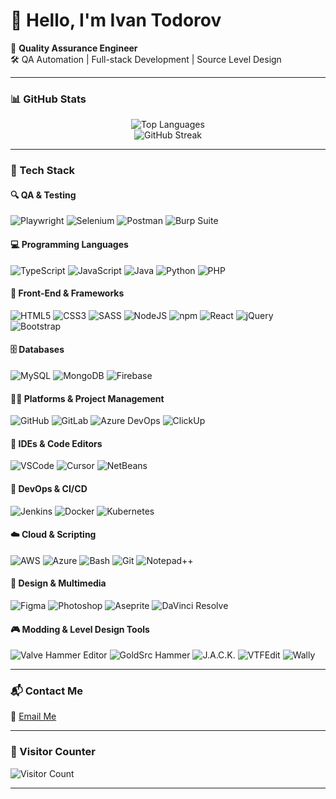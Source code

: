 # 👋 Hello, I'm Ivan Todorov

🎯 **Quality Assurance Engineer**  
🛠️ QA Automation | Full-stack Development | Source Level Design  


---

### 📊 GitHub Stats

<p align="center">
  <img src="https://github-readme-stats.vercel.app/api/top-langs/?username=mappertaurus&layout=compact&langs_count=6&theme=transparent&hide_progress=false" alt="Top Languages" /> <br/>
  <!--- <img src="https://github-readme-stats.vercel.app/api?username=mappertaurus&show_icons=true&theme=transparent&hide_rank=false" alt="Ivan's GitHub Stats" /> -->
 <img src="https://streak-stats.demolab.com?user=mappertaurus&theme=transparent&date_format=M%20j%5B%2C%20Y%5D" alt="GitHub Streak"/>
</p>

---

### 🧰 Tech Stack

#### 🔍 QA & Testing
![Playwright](https://img.shields.io/badge/Playwright-D65348?style=for-the-badge&logo=testcafe&logoColor=white)
![Selenium](https://img.shields.io/badge/Selenium-43B02A?style=for-the-badge&logo=selenium&logoColor=white)
![Postman](https://img.shields.io/badge/Postman-FF6C37?style=for-the-badge&logo=postman&logoColor=white)
![Burp Suite](https://img.shields.io/badge/Burp%20Suite-FF3300?style=for-the-badge&logo=burp-suite&logoColor=white)

#### 💻 Programming Languages
![TypeScript](https://img.shields.io/badge/TypeScript-3178C6?style=for-the-badge&logo=typescript&logoColor=white)
![JavaScript](https://img.shields.io/badge/JavaScript-F7DF1E?style=for-the-badge&logo=javascript&logoColor=black)
![Java](https://img.shields.io/badge/Java-ED8B00?style=for-the-badge&logoColor=white)
![Python](https://img.shields.io/badge/Python-3776AB?style=for-the-badge&logo=python&logoColor=white)
![PHP](https://img.shields.io/badge/PHP-777BB4?style=for-the-badge&logo=php&logoColor=white)

#### 🧩 Front-End & Frameworks
![HTML5](https://img.shields.io/badge/HTML5-E34F26?style=for-the-badge&logo=html5&logoColor=white)
![CSS3](https://img.shields.io/badge/CSS3-1572B6?style=for-the-badge&logo=css&logoColor=white)
![SASS](https://img.shields.io/badge/SASS-CC6699?style=for-the-badge&logo=sass&logoColor=white)
![NodeJS](https://img.shields.io/badge/Node.js-339933?style=for-the-badge&logo=nodedotjs&logoColor=white)
![npm](https://img.shields.io/badge/npm-CB3837?style=for-the-badge&logo=npm&logoColor=white)
![React](https://img.shields.io/badge/React-20232A?style=for-the-badge&logo=react&logoColor=61DAFB)
![jQuery](https://img.shields.io/badge/jQuery-0769AD?style=for-the-badge&logo=jquery&logoColor=white)
![Bootstrap](https://img.shields.io/badge/Bootstrap-7952B3?style=for-the-badge&logo=bootstrap&logoColor=white)


#### 🗄️ Databases
![MySQL](https://img.shields.io/badge/MySQL-4479A1?style=for-the-badge&logo=mysql&logoColor=white)
![MongoDB](https://img.shields.io/badge/MongoDB-47A248?style=for-the-badge&logo=mongodb&logoColor=white)
![Firebase](https://img.shields.io/badge/Firebase-FFCA28?style=for-the-badge&logo=firebase&logoColor=black)

#### 👨‍💻 Platforms & Project Management
![GitHub](https://img.shields.io/badge/GitHub-181717?style=for-the-badge&logo=github&logoColor=white)
![GitLab](https://img.shields.io/badge/GitLab-FC6D26?style=for-the-badge&logo=gitlab&logoColor=white)
![Azure DevOps](https://img.shields.io/badge/Azure%20DevOps-0078D7?style=for-the-badge&logo=aframe&logoColor=white)
![ClickUp](https://img.shields.io/badge/ClickUp-7B68EE?style=for-the-badge&logo=clickup&logoColor=white)

#### 🧠 IDEs & Code Editors
![VSCode](https://img.shields.io/badge/VS%20Code-007ACC?style=for-the-badge&logoColor=white)
![Cursor](https://img.shields.io/badge/Cursor-666666?style=for-the-badge&logoColor=white)
![NetBeans](https://img.shields.io/badge/NetBeans-1B6AC6?style=for-the-badge&logo=apachenetbeanside&logoColor=white)

#### 🐳 DevOps & CI/CD
![Jenkins](https://img.shields.io/badge/Jenkins-D24939?style=for-the-badge&logo=jenkins&logoColor=white)
![Docker](https://img.shields.io/badge/Docker-2496ED?style=for-the-badge&logo=docker&logoColor=white)
![Kubernetes](https://img.shields.io/badge/Kubernetes-326CE5?style=for-the-badge&logo=kubernetes&logoColor=white)

#### ☁️ Cloud & Scripting
![AWS](https://img.shields.io/badge/AWS-232F3E?style=for-the-badge&logo=amazonaws&logoColor=white)
![Azure](https://img.shields.io/badge/Azure-0078D4?style=for-the-badge&logo=microsoftazure&logoColor=white)
![Bash](https://img.shields.io/badge/Bash-4EAA25?style=for-the-badge&logo=gnubash&logoColor=white)
![Git](https://img.shields.io/badge/Git-F05032?style=for-the-badge&logo=git&logoColor=white)
![Notepad++](https://img.shields.io/badge/Notepad++-90E59A?style=for-the-badge&logo=notepadplusplus&logoColor=black)

#### 🎨 Design & Multimedia
![Figma](https://img.shields.io/badge/Figma-F24E1E?style=for-the-badge&logo=figma&logoColor=white)
![Photoshop](https://img.shields.io/badge/Photoshop-31A8FF?style=for-the-badge&logo=photopea&logoColor=white)
![Aseprite](https://img.shields.io/badge/Aseprite-7D929E?style=for-the-badge&logo=aseprite&logoColor=white)
![DaVinci Resolve](https://img.shields.io/badge/DaVinci%20Resolve-000000?style=for-the-badge&logo=daVinci-resolve&logoColor=white)

#### 🎮 Modding & Level Design Tools
![Valve Hammer Editor](https://img.shields.io/badge/Hammer%20Editor%20(Source)-FF9900?style=for-the-badge&logo=steam&logoColor=white)
![GoldSrc Hammer](https://img.shields.io/badge/Hammer%20Editor%20(GoldSrc)-A52A2A?style=for-the-badge&logo=steam&logoColor=white)
![J.A.C.K.](https://img.shields.io/badge/J.A.C.K.-191970?style=for-the-badge&logo=mapbox&logoColor=white)
![VTFEdit](https://img.shields.io/badge/VTFEdit-808080?style=for-the-badge&logo=gamebanana&logoColor=white)
![Wally](https://img.shields.io/badge/Wally-6A5ACD?style=for-the-badge&logo=counter-strike&logoColor=white)

---

### 📬 Contact Me

📧 [Email Me](https://mail.google.com/mail/?view=cm&fs=1&tf=1&source=mailto&to=mappertaurus@gmail.com)

---

### 👣 Visitor Counter

![Visitor Count](https://komarev.com/ghpvc/?username=mappertaurus&color=0e75b6&style=flat)

---

